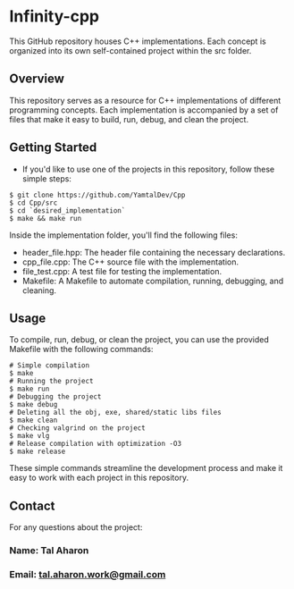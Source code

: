 # Infinity-cpp
This GitHub repository houses C++ implementations. Each concept is organized into 
its own self-contained project within the src folder.

## Overview

This repository serves as a resource for C++ implementations of different 
programming concepts. Each implementation is accompanied by a set of files that 
make it easy to build, run, debug, and clean the project.

## Getting Started

* If you'd like to use one of the projects in this repository, follow these simple steps:

```shell
$ git clone https://github.com/YamtalDev/Cpp
$ cd Cpp/src
$ cd `desired_implementation`
$ make && make run

```

Inside the implementation folder, you'll find the following files:

- header_file.hpp: The header file containing the necessary declarations.
- cpp_file.cpp: The C++ source file with the implementation.
- file_test.cpp: A test file for testing the implementation.
- Makefile: A Makefile to automate compilation, running, debugging, and cleaning.

## Usage

To compile, run, debug, or clean the project, you can use the provided Makefile 
with the following commands:

```shell
# Simple compilation
$ make
# Running the project
$ make run
# Debugging the project
$ make debug
# Deleting all the obj, exe, shared/static libs files
$ make clean 
# Checking valgrind on the project
$ make vlg 
# Release compilation with optimization -O3
$ make release

```
These simple commands streamline the development process and make it easy to work 
with each project in this repository.

## Contact

For any questions about the project:

### Name: Tal Aharon
### Email: tal.aharon.work@gmail.com